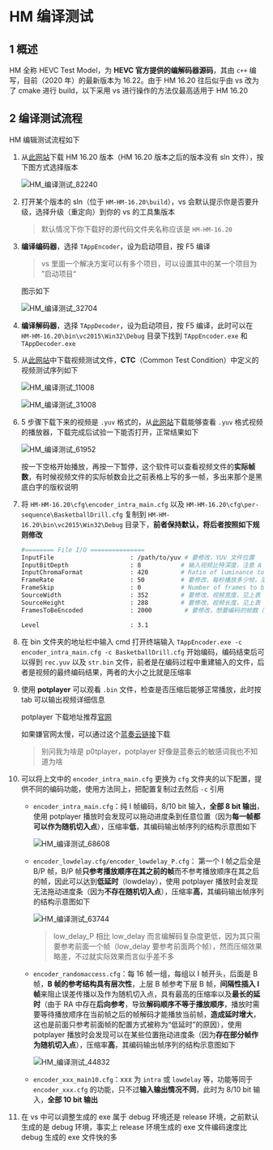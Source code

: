 # HM 编译测试

## 1 概述

HM 全称 HEVC Test Model，为 **HEVC 官方提供的编解码器源码**，其由 `c++` 编写，目前（2020 年）的最新版本为 16.22。由于 HM 16.20 往后似乎由 vs 改为了 cmake 进行 build，以下采用 vs 进行操作的方法仅最高适用于 HM 16.20

## 2 编译测试流程

HM 编辑测试流程如下

1. 从[此网站](https://vcgit.hhi.fraunhofer.de/jct-vc/HM)下载 HM 16.20 版本（HM 16.20 版本之后的版本没有 sln 文件），按下图方式选择版本

    ![HM_编译测试_82240](markdown_images/HM_%E7%BC%96%E8%AF%91%E6%B5%8B%E8%AF%95_82240.png)

2. 打开某个版本的 sln（位于 `HM-HM-16.20\build`），vs 会默认提示你是否要升级，选择升级（重定向）到你的 vs 的工具集版本

    > 默认情况下你下载好的源代码文件夹名称应该是 `HM-HM-16.20`

3. **编译编码器**，选择 `TAppEncoder`，设为启动项目，按 F5 编译

    > vs 里面一个解决方案可以有多个项目，可以设置其中的某一个项目为 ”启动项目“

    图示如下

    ![HM_编译测试_32704](markdown_images/HM_%E7%BC%96%E8%AF%91%E6%B5%8B%E8%AF%95_32704.png)

4. **编译解码器**，选择 `TAppDecoder`，设为启动项目，按 F5 编译，此时可以在 `HM-HM-16.20\bin\vc2015\Win32\Debug` 目录下找到 `TAppEncoder.exe` 和 `TAppDecoder.exe`
5. 从[此网站](https://blog.csdn.net/abcSunl/article/details/53841953)中下载视频测试文件，**CTC**（Common Test Condition）中定义的视频测试序列如下

    ![HM_编译测试_11008](markdown_images/HM_%E7%BC%96%E8%AF%91%E6%B5%8B%E8%AF%95_11008.png)

    ![HM_编译测试_31008](markdown_images/HM_%E7%BC%96%E8%AF%91%E6%B5%8B%E8%AF%95_31008.png)

6. 5 步骤下载下来的视频是 `.yuv` 格式的，从[此网站](https://github.com/IENT/YUView/releases)下载能够查看 `.yuv` 格式视频的播放器，下载完成后试验一下能否打开，正常结果如下

    ![HM_编译测试_61952](markdown_images/HM_%E7%BC%96%E8%AF%91%E6%B5%8B%E8%AF%95_61952.png)

    按一下空格开始播放，再按一下暂停，这个软件可以查看视频文件的**实际帧数**，有时候视频文件的实际帧数会比之前表格上写的多一帧，多出来那个是黑底白字的版权说明

7. 将 `HM-HM-16.20\cfg\encoder_intra_main.cfg` 以及 `HM-HM-16.20\cfg\per-sequence\BasketballDrill.cfg` 复制到 `HM-HM-16.20\bin\vc2015\Win32\Debug` 目录下，**前者保持默认，将后者按照如下规则修改**

    ```bash
    #======== File I/O ===============
    InputFile                     : /path/to/yuv # 要修改，YUV 文件位置
    InputBitDepth                 : 8           # 输入视频比特深度，注意 A Class 里面的 Nebuta 和 SteamLocomotive 是 10 bit 要修改
    InputChromaFormat             : 420         # Ratio of luminance to chrominance samples
    FrameRate                     : 50          # 要修改，每秒播放多少帧，见上表
    FrameSkip                     : 0           # Number of frames to be skipped in input
    SourceWidth                   : 352         # 要修改，视频宽度，见上表
    SourceHeight                  : 288         # 要修改，视频长度，见上表
    FramesToBeEncoded             : 2000         # 要修改，想要编码的帧数（最大为视频帧数），见上表

    Level                         : 3.1
    ```

8. 在 bin 文件夹的地址栏中输入 cmd 打开终端输入 `TAppEncoder.exe -c encoder_intra_main.cfg -c BasketballDrill.cfg` 开始编码，编码结束后可以得到 `rec.yuv` 以及 `str.bin` 文件，前者是在编码过程中重建输入的文件，后者是视频的最终编码结果，两者的大小之比就是压缩率
9. 使用 **potplayer** 可以观看 `.bin` 文件，检查是否压缩后能够正常播放，此时按 tab 可以输出视频详细信息

    potplayer 下载地址推荐[官网](https://potplayer.daum.net/)

    如果嫌官网太慢，可以通过这个[蓝奏云链接](https://wwe.lanzous.com/iKsBSjgdawf)下载

    > 别问我为啥是 p0tplayer，potplayer 好像是蓝奏云的敏感词我也不知道为啥

10. 可以将上文中的 `encoder_intra_main.cfg` 更换为 `cfg` 文件夹的以下配置，提供不同的编码功能，使用方法同上，把配置复制过去然后 `-c` 引用
    - `encoder_intra_main.cfg`：纯 I 帧编码，8/10 bit 输入，**全部 8 bit 输出**，使用 potplayer 播放时会发现可以拖动进度条到任意位置（因为**每一帧都可以作为随机切入点**），压缩率**低**，其编码输出帧序列的结构示意图如下

        ![HM_编译测试_68608](markdown_images/HM_%E7%BC%96%E8%AF%91%E6%B5%8B%E8%AF%95_68608.png)

    - `encoder_lowdelay.cfg/encoder_lowdelay_P.cfg`： 第一个 I 帧之后全是 B/P 帧，B/P 帧**只参考播放顺序在其之前的帧**而不参考播放顺序在其之后的帧，因此可以达到**低延时**（lowdelay），使用 potplayer 播放时会发现无法拖动进度条（因为**不存在随机切入点**），压缩率**高**，其编码输出帧序列的结构示意图如下

        ![HM_编译测试_63744](markdown_images/HM_%E7%BC%96%E8%AF%91%E6%B5%8B%E8%AF%95_63744.png)

        > low_delay_P 相比 low_delay 而言编解码复杂度更低，因为其只需要参考前面一个帧（low_delay 要参考前面两个帧），然而压缩效果略差，不过就实际效果而言似乎差不多

    - `encoder_randomaccess.cfg`：每 16 帧一组，每组以 I 帧开头，后面是 B 帧，**B 帧的参考结构具有层次性**，上层 B 帧参考下层 B 帧，**间隔性插入 I 帧**来阻止误差传播以及作为随机切入点，具有最高的压缩率以及**最长的延时**（由于 RA 中存在**后向参考**，导致**解码顺序不等于播放顺序**，播放时需要等待播放顺序在当前帧之后的帧解码才能播放当前帧，**造成延时增大**，这也是前面只参考前面帧的配置方式被称为“低延时”的原因），使用 potplayer 播放时会发现可以在某些位置拖动进度条（因为**存在部分帧作为随机切入点**），压缩率**高**，其编码输出帧序列的结构示意图如下

        ![HM_编译测试_44832](markdown_images/HM_%E7%BC%96%E8%AF%91%E6%B5%8B%E8%AF%95_44832.png)

    - `encoder_xxx_main10.cfg`：xxx 为 `intra` 或 `lowdelay` 等，功能等同于 `encoder_xxx.cfg` 的功能，只不过**输入输出情况不同**，此时为 8/10 bit 输入，**全部 10 bit 输出**
11. 在 vs 中可以调整生成的 exe 属于 debug 环境还是 release 环境，之前默认生成的是 debug 环境，事实上 release 环境生成的 exe 文件编码速度比 debug 生成的 exe 文件快的多